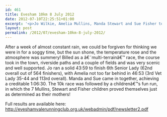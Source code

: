 ```yaml
---
id: 461
title: Evesham 10km 8 July 2012
date: 2012-07-10T22:25:51+01:00
excerpt: '<p>Jo Wilkie, Amelia Mullins, Manda Stewart and Sue Fisher took part in the Evesham Vale 10k. See how they got on.</p>'
layout: post
permalink: /2012/07/evesham-10km-8-july-2012/
---
```

After a week of almost constant rain, we could be forgiven for thinking we were in for a soggy time, but the sun shone, the temperature rose and the atmosphere was summery! Billed as a â€˜multi-terrainâ€™ race, the course took in the town, riverside paths and a couple of fields and was very scenic and well supported. Jo ran a solid 43:59 to finish 6th Senior Lady (62nd overall out of 564 finishers), with Amelia not too far behind in 46:53 (3rd Vet Lady 35-44 and 113rd overall). Manda and Sue came in together, achieving a creditable 1:06:30. The 10k race was followed by a childrenâ€™s fun run, in which the 7 Mullins, Stewart and Fisher children proved themselves just as determined as their mothers!

Full results are available here: <a href="http://eveshamvalerunningclub.org.uk/webadmin/pdf/newsletter2.pdf" target="_blank" rel="nofollow">http://eveshamvalerunningclub.org.uk/webadmin/pdf/newsletter2.pdf</a></p>